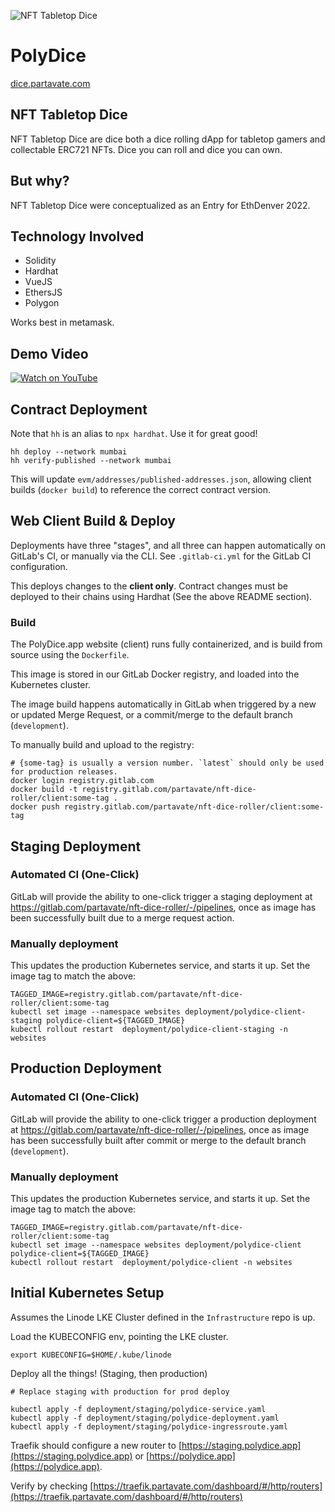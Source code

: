 ![NFT Tabletop Dice](https://hackerlink.s3.amazonaws.com/static/files/PolyDice_Header_960x480.png)

# PolyDice

[dice.partavate.com](https://polydice.app)

## NFT Tabletop Dice
NFT Tabletop Dice are dice both a dice rolling dApp for tabletop gamers and collectable ERC721 NFTs. Dice you can roll and dice you can own.

## But why?
NFT Tabletop Dice were conceptualized as an Entry for EthDenver 2022.

## Technology Involved
- Solidity
- Hardhat
- VueJS
- EthersJS
- Polygon

Works best in metamask.

## Demo Video

[![Watch on YouTube](https://img.youtube.com/vi/SUipc_FUhSE/0.jpg)](https://www.youtube.com/watch?v=SUipc_FUhSE)


## Contract Deployment

Note that `hh` is an alias to `npx hardhat`. Use it for great good!

```
hh deploy --network mumbai
hh verify-published --network mumbai
```

This will update `evm/addresses/published-addresses.json`, allowing client builds (`docker build`) to reference the correct contract version.

## Web Client Build & Deploy

Deployments have three "stages", and all three can happen automatically on GitLab's CI, or manually via the CLI.
See `.gitlab-ci.yml` for the GitLab CI configuration.

This deploys changes to the **client only**. Contract changes must be deployed to their chains using Hardhat (See the above README section).

### Build

The PolyDice.app website (client) runs fully containerized, and is build from source using the `Dockerfile`.

This image is stored in our GitLab Docker registry, and loaded into the Kubernetes cluster.

The image build happens automatically in GitLab when triggered by a new or updated Merge Request, or a commit/merge to the default branch (`development`).

To manually build and upload to the registry:

```
# {some-tag} is usually a version number. `latest` should only be used for production releases.
docker login registry.gitlab.com
docker build -t registry.gitlab.com/partavate/nft-dice-roller/client:some-tag .
docker push registry.gitlab.com/partavate/nft-dice-roller/client:some-tag
```

## Staging Deployment

### Automated CI (One-Click)
GitLab will provide the ability to one-click trigger a staging deployment at https://gitlab.com/partavate/nft-dice-roller/-/pipelines, 
once as image has been successfully built due to a merge request action.

### Manually deployment
This updates the production Kubernetes service, and starts it up. Set the image tag to match the above:

```
TAGGED_IMAGE=registry.gitlab.com/partavate/nft-dice-roller/client:some-tag
kubectl set image --namespace websites deployment/polydice-client-staging polydice-client=${TAGGED_IMAGE}
kubectl rollout restart  deployment/polydice-client-staging -n websites
```

## Production Deployment

### Automated CI (One-Click)
GitLab will provide the ability to one-click trigger a production deployment at https://gitlab.com/partavate/nft-dice-roller/-/pipelines, 
once as image has been successfully built after commit or merge to the default branch (`development`).

### Manually deployment
This updates the production Kubernetes service, and starts it up. Set the image tag to match the above:

```
TAGGED_IMAGE=registry.gitlab.com/partavate/nft-dice-roller/client:some-tag
kubectl set image --namespace websites deployment/polydice-client polydice-client=${TAGGED_IMAGE}
kubectl rollout restart  deployment/polydice-client -n websites
```

## Initial Kubernetes Setup

Assumes the Linode LKE Cluster defined in the `Infrastructure` repo is up.

Load the KUBECONFIG env, pointing the LKE cluster.

```
export KUBECONFIG=$HOME/.kube/linode
```

Deploy all the things! (Staging, then production)

```
# Replace staging with production for prod deploy

kubectl apply -f deployment/staging/polydice-service.yaml
kubectl apply -f deployment/staging/polydice-deployment.yaml
kubectl apply -f deployment/staging/polydice-ingressroute.yaml
```

Traefik should configure a new router to [https://staging.polydice.app](https://staging.polydice.app) or [https://polydice.app](https://polydice.app).

Verify by checking [https://traefik.partavate.com/dashboard/#/http/routers](https://traefik.partavate.com/dashboard/#/http/routers)
